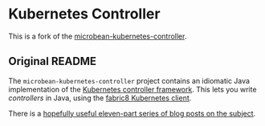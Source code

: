 # Kubernetes Controller

This is a fork of the [microbean-kubernetes-controller](https://github.com/microbean/microbean-kubernetes-controller).

## Original README

The `microbean-kubernetes-controller` project contains an idiomatic Java implementation of the [Kubernetes controller
framework][tools-cache].  This lets you write _controllers_ in Java, using the [fabric8 Kubernetes client][kubernetes-client].

There is a [hopefully useful eleven-part series of blog posts on the subject][blog].

[kubernetes-client]: https://github.com/fabric8io/kubernetes-client/blob/master/README.md
[tools-cache]: https://github.com/kubernetes/kubernetes/blob/v1.9.0/staging/src/k8s.io/client-go/tools/cache/
[blog]: https://lairdnelson.wordpress.com/2018/01/07/understanding-kubernetes-tools-cache-package-part-0/
